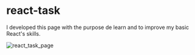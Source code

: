 # react-task

I developed this page with the purpose de learn and to improve my basic React's skills.


![react_task_page](https://user-images.githubusercontent.com/118226815/230253852-1493ea55-03f2-45b0-a0d7-a6c8aa4f054d.png)
